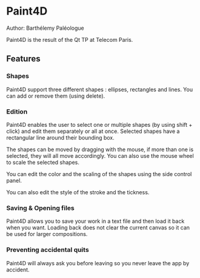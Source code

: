 # Paint4D

Author: Barthélemy Paléologue

Paint4D is the result of the Qt TP at Telecom Paris.

## Features

### Shapes

Paint4D support three different shapes : ellipses, rectangles and lines. You can add or remove them (using delete).

### Edition

Paint4D enables the user to select one or multiple shapes (by using shift + click) and edit them separately or all at once. Selected shapes have a rectangular line around their bounding box.

The shapes can be moved by dragging with the mouse, if more than one is selected, they will all move accordingly. You can also use the mouse wheel to scale the selected shapes.

You can edit the color and the scaling of the shapes using the side control panel.

You can also edit the style of the stroke and the tickness.

### Saving & Opening files

Paint4D allows you to save your work in a text file and then load it back when you want. Loading back does not clear the current canvas so it can be used for larger compositions.

### Preventing accidental quits

Paint4D will always ask you before leaving so you never leave the app by accident.
